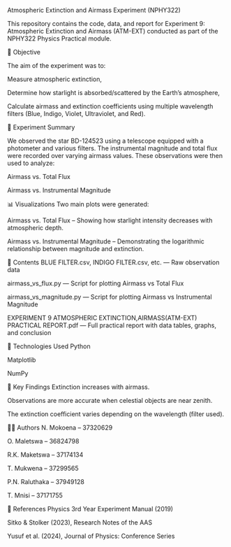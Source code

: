 Atmospheric Extinction and Airmass Experiment (NPHY322)

This repository contains the code, data, and report for Experiment 9: Atmospheric Extinction and Airmass (ATM-EXT) conducted as part of the NPHY322 Physics Practical module.

📌 Objective

The aim of the experiment was to:

Measure atmospheric extinction,

Determine how starlight is absorbed/scattered by the Earth’s atmosphere,

Calculate airmass and extinction coefficients using multiple wavelength filters (Blue, Indigo, Violet, Ultraviolet, and Red).

🧪 Experiment Summary

We observed the star BD-124523 using a telescope equipped with a photometer and various filters. The instrumental magnitude and total flux were recorded over varying airmass values. These observations were then used to analyze:

Airmass vs. Total Flux

Airmass vs. Instrumental Magnitude

📊 Visualizations
Two main plots were generated:

Airmass vs. Total Flux – Showing how starlight intensity decreases with atmospheric depth.

Airmass vs. Instrumental Magnitude – Demonstrating the logarithmic relationship between magnitude and extinction.

📁 Contents
BLUE FILTER.csv, INDIGO FILTER.csv, etc. — Raw observation data

airmass_vs_flux.py — Script for plotting Airmass vs Total Flux

airmass_vs_magnitude.py — Script for plotting Airmass vs Instrumental Magnitude

EXPERIMENT 9 ATMOSPHERIC EXTINCTION,AIRMASS(ATM-EXT) PRACTICAL REPORT.pdf — Full practical report with data tables, graphs, and conclusion

🧮 Technologies Used
Python

Matplotlib

NumPy

📌 Key Findings
Extinction increases with airmass.

Observations are more accurate when celestial objects are near zenith.

The extinction coefficient varies depending on the wavelength (filter used).

👨‍🔬 Authors
N. Mokoena – 37320629

O. Maletswa – 36824798

R.K. Maketswa – 37174134

T. Mukwena – 37299565

P.N. Raluthaka – 37949128

T. Mnisi – 37171755

📎 References
Physics 3rd Year Experiment Manual (2019)

Sitko & Stolker (2023), Research Notes of the AAS

Yusuf et al. (2024), Journal of Physics: Conference Series

